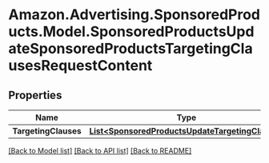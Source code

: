 # Amazon.Advertising.SponsoredProducts.Model.SponsoredProductsUpdateSponsoredProductsTargetingClausesRequestContent

## Properties

Name | Type | Description | Notes
------------ | ------------- | ------------- | -------------
**TargetingClauses** | [**List&lt;SponsoredProductsUpdateTargetingClause&gt;**](SponsoredProductsUpdateTargetingClause.md) |  | 

[[Back to Model list]](../README.md#documentation-for-models) [[Back to API list]](../README.md#documentation-for-api-endpoints) [[Back to README]](../README.md)


